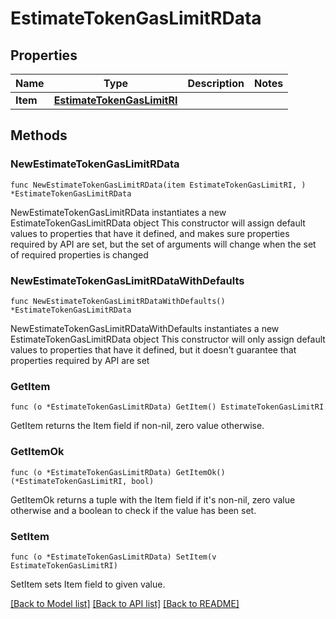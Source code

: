 # EstimateTokenGasLimitRData

## Properties

Name | Type | Description | Notes
------------ | ------------- | ------------- | -------------
**Item** | [**EstimateTokenGasLimitRI**](EstimateTokenGasLimitRI.md) |  | 

## Methods

### NewEstimateTokenGasLimitRData

`func NewEstimateTokenGasLimitRData(item EstimateTokenGasLimitRI, ) *EstimateTokenGasLimitRData`

NewEstimateTokenGasLimitRData instantiates a new EstimateTokenGasLimitRData object
This constructor will assign default values to properties that have it defined,
and makes sure properties required by API are set, but the set of arguments
will change when the set of required properties is changed

### NewEstimateTokenGasLimitRDataWithDefaults

`func NewEstimateTokenGasLimitRDataWithDefaults() *EstimateTokenGasLimitRData`

NewEstimateTokenGasLimitRDataWithDefaults instantiates a new EstimateTokenGasLimitRData object
This constructor will only assign default values to properties that have it defined,
but it doesn't guarantee that properties required by API are set

### GetItem

`func (o *EstimateTokenGasLimitRData) GetItem() EstimateTokenGasLimitRI`

GetItem returns the Item field if non-nil, zero value otherwise.

### GetItemOk

`func (o *EstimateTokenGasLimitRData) GetItemOk() (*EstimateTokenGasLimitRI, bool)`

GetItemOk returns a tuple with the Item field if it's non-nil, zero value otherwise
and a boolean to check if the value has been set.

### SetItem

`func (o *EstimateTokenGasLimitRData) SetItem(v EstimateTokenGasLimitRI)`

SetItem sets Item field to given value.



[[Back to Model list]](../README.md#documentation-for-models) [[Back to API list]](../README.md#documentation-for-api-endpoints) [[Back to README]](../README.md)


